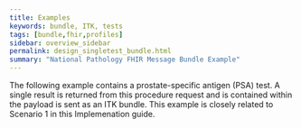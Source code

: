 ```yaml
---
title: Examples
keywords: bundle, ITK, tests
tags: [bundle,fhir,profiles]
sidebar: overview_sidebar
permalink: design_singletest_bundle.html
summary: "National Pathology FHIR Message Bundle Example"
---
```


The following example contains a prostate-specific antigen (PSA) test. A single result is returned from this procedure request and is contained within the payload is sent as an ITK bundle. This example is closely related to Scenario 1 in this Implemenation guide.


<script src="https://gist.github.com/IOPS-DEV/688216018e3f80169f94a87d5f6a67a0.js"></script>
